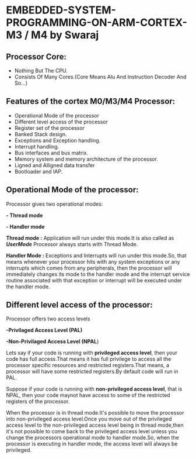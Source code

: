 
# EMBEDDED-SYSTEM-PROGRAMMING-ON-ARM-CORTEX-M3 / M4 by Swaraj

## Processor Core:
- Nothing But The CPU.
- Consists Of Many Cores.(Core Means Alu And Instruction Decoder And So...)

## Features of the cortex M0/M3/M4 Processor:
- Operational Mode of the processor
- Different level access of the processor
- Register set of the processor
- Banked Stack design.
- Exceptions and Exception handling.
- Interrupt handling.
- Bus interfaces and bus matrix.
- Memory system and memory architecture of the processor.
- Ligned and Alligned data transfer
- Bootloader and IAP.

## Operational Mode of the processor:
Processor gives two operational modes:

**-   Thread mode**

**-   Handler mode**

**Thread mode :**
Application will run under this mode.It is also called as ***UserMode***
Processor always starts with Thread Mode.

**Handler Mode :**
 Exceptions and Interrupts will run under this mode.So, that means whenever your processor hits with any system exceptions or any interrupts which comes from any peripherals, then the processor will immediately changes its mode to the handler mode and the interrupt service routine associated with that exception or interrupt will be executed under the handler mode.
## Different level access of the processor:
Processor offers two access levels

**-Privilaged Access Level (PAL)**

**-Non-Privilaged Access Level (NPAL**)

  Lets say if your code is running with **privileged access level**, then your code has full access.That means it has full privilege to access all the processor specific resources and restricted registers.That means, a processor will have some restricted registers.By default code will run in PAL.

  Suppose if your code is running with **non-privileged access level**, that is NPAL, then your code maynot have access to some of the restricted registers of the processor.

  When the processor is in thread mode.It's possible to move the processor into non-privileged access level.Once you move out of the privileged access level to the non-privileged access level being in thread mode,then it's not possible to come back to the privileged access level unless you change the processors operational mode to handler mode.So, when the processor is executing in handler mode, the access level will always be privileged.
